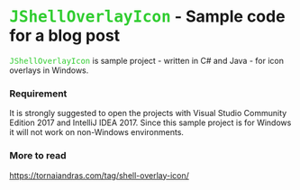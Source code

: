 # <tt style="color:limegreen">JShellOverlayIcon</tt> - Sample code for a blog post

<tt style="color:limegreen">JShellOverlayIcon</tt> is sample project - written in C# and Java - for icon overlays in Windows.

### Requirement

It is strongly suggested to open the projects with Visual Studio Community Edition 2017 and IntelliJ IDEA 2017. Since this sample project is for Windows it will not work on non-Windows environments.

### More to read

https://tornaiandras.com/tag/shell-overlay-icon/
